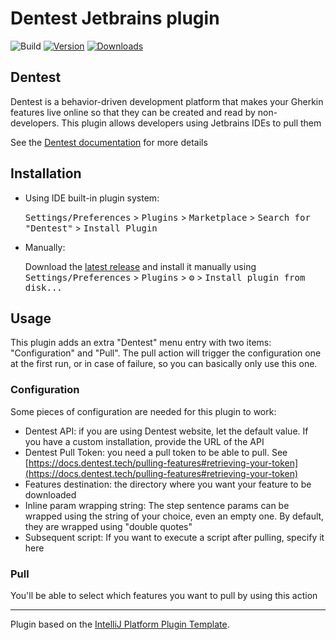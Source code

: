 # Dentest Jetbrains plugin

![Build](https://github.com/prollandoc/intellij-plugin/workflows/Build/badge.svg)
[![Version](https://img.shields.io/jetbrains/plugin/v/PLUGIN_ID.svg)](https://plugins.jetbrains.com/plugin/PLUGIN_ID)
[![Downloads](https://img.shields.io/jetbrains/plugin/d/PLUGIN_ID.svg)](https://plugins.jetbrains.com/plugin/PLUGIN_ID)

## Dentest

<!-- Plugin description -->
Dentest is a behavior-driven development platform that makes your Gherkin features live online so that they can be created and read by non-developers.
This plugin allows developers using Jetbrains IDEs to pull them

See the [Dentest documentation](https://docs.dentest.tech) for more details
<!-- Plugin description end -->

## Installation

- Using IDE built-in plugin system:
  
  <kbd>Settings/Preferences</kbd> > <kbd>Plugins</kbd> > <kbd>Marketplace</kbd> > <kbd>Search for "Dentest"</kbd> >
  <kbd>Install Plugin</kbd>
  
- Manually:

  Download the [latest release](https://github.com/prollandoc/intellij-plugin/releases/latest) and install it manually using
  <kbd>Settings/Preferences</kbd> > <kbd>Plugins</kbd> > <kbd>⚙️</kbd> > <kbd>Install plugin from disk...</kbd>


## Usage

This plugin adds an extra "Dentest" menu entry with two items: "Configuration" and "Pull".
The pull action will trigger the configuration one at the first run, or in case of failure, so you can basically only use this one.

### Configuration

Some pieces of configuration are needed for this plugin to work:
- Dentest API: if you are using Dentest website, let the default value. If you have a custom installation, provide the URL of the API
- Dentest Pull Token: you need a pull token to be able to pull. See [https://docs.dentest.tech/pulling-features#retrieving-your-token](https://docs.dentest.tech/pulling-features#retrieving-your-token)
- Features destination: the directory where you want your feature to be downloaded
- Inline param wrapping string: The step sentence params can be wrapped using the string of your choice, even an empty one. By default, they are wrapped using "double quotes"
- Subsequent script: If you want to execute a script after pulling, specify it here

### Pull

You'll be able to select which features you want to pull by using this action

---
Plugin based on the [IntelliJ Platform Plugin Template][template].

[template]: https://github.com/JetBrains/intellij-platform-plugin-template
